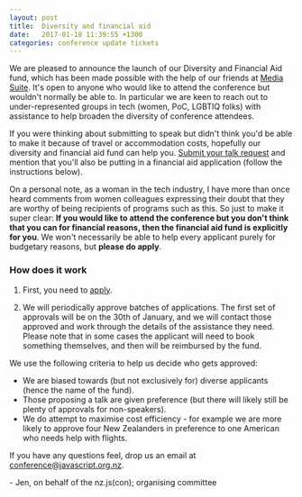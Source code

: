 ```yaml
---
layout: post
title:  Diversity and financial aid
date:   2017-01-18 11:39:55 +1300
categories: conference update tickets
---
```


We are pleased to announce the launch of our Diversity and Financial Aid fund, which has been made possible with the help of our friends at [Media Suite](https://www.mediasuite.co.nz/). It's open to anyone who would like to attend the conference but wouldn't normally be able to. In particular we are keen to reach out to under-represented groups in tech (women, PoC, LGBTIQ folks) with assistance to help broaden the diversity of conference attendees.

If you were thinking about submitting to speak but didn't think you'd be able to make it because of travel or accommodation costs, hopefully our diversity and financial aid fund can help you. [Submit your talk request](https://www.papercall.io/nz-js-con) and mention that you'll also be putting in a financial aid application (follow the instructions below).

On a personal note, as a woman in the tech industry, I have more than once heard comments from women colleagues expressing their doubt that they are worthy of being recipients of programs such as this. So just to make it super clear: __If you would like to attend the conference but you don't think that you can for financial reasons, then the financial aid fund is explicitly for you__. We won't necessarily be able to help every applicant purely for budgetary reasons, but __please do apply__.

### How does it work

1. First, you need to [apply](https://goo.gl/forms/ogpODH0sNcrZ4QbN2).

2. We will periodically approve batches of applications. The first set of approvals will be on the 30th of January, and we will contact those approved and work through the details of the assistance they need. Please note that in some cases the applicant will need to book something themselves, and then will be reimbursed by the fund.

We use the following criteria to help us decide who gets approved:

* We are biased towards (but not exclusively for) diverse applicants (hence the name of the fund).
* Those proposing a talk are given preference (but there will likely still be plenty of approvals for non-speakers).
* We do attempt to maximise cost efficiency - for example we are more likely to approve four New Zealanders in preference to one American who needs help with flights.

If you have any questions feel, drop us an email at [conference@javascript.org.nz](mailto:conference@javascript.org.nz).

\- Jen,
on behalf of the nz.js(con); organising committee
